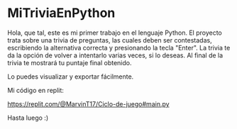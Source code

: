 # MiTriviaEnPython
Hola, que tal, este es mi primer trabajo en el lenguaje Python.
El proyecto trata sobre una trivia de preguntas,
las cuales deben ser contestadas, escribiendo la alternativa 
correcta y presionando la tecla "Enter".
La trivia te da la opción de volver a intentarlo varias veces,
si lo deseas.
Al final de la trivia te mostrará tu puntaje final obtenido.

Lo puedes visualizar y exportar fácilmente.

Mi código en replit:

https://replit.com/@MarvinT17/Ciclo-de-juego#main.py

Hasta luego :)

